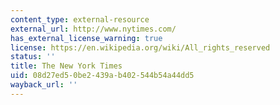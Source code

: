 ```yaml
---
content_type: external-resource
external_url: http://www.nytimes.com/
has_external_license_warning: true
license: https://en.wikipedia.org/wiki/All_rights_reserved
status: ''
title: The New York Times
uid: 08d27ed5-0be2-439a-b402-544b54a44dd5
wayback_url: ''
---
```

